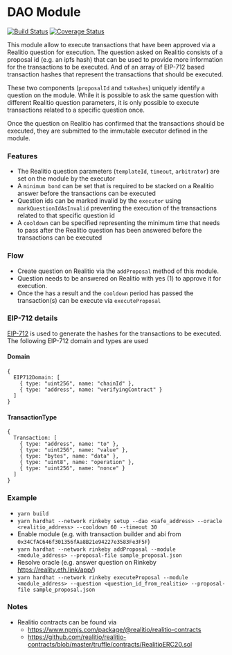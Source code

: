 # DAO Module
[![Build Status](https://github.com/gnosis/dao-module/workflows/dao-module/badge.svg?branch=main)](https://github.com/gnosis/dao-module/actions)
[![Coverage Status](https://coveralls.io/repos/github/gnosis/dao-module/badge.svg?branch=main)](https://coveralls.io/github/gnosis/dao-module)

This module allow to execute transactions that have been approved via a Realitio question for execution. The question asked on Realitio consists of a proposal id (e.g. an ipfs hash) that can be used to provide more information for the transactions to be executed. And of an array of EIP-712 based transaction hashes that represent the transactions that should be executed. 

These two components (`proposalId` and `txHashes`) uniquely identify a question on the module. While it is possible to ask the same question with different Realitio question parameters, it is only possible to execute transactions related to a specific question once.

Once the question on Realitio has confirmed that the transactions should be executed, they are submitted to the immutable executor defined in the module.

### Features
- The Realitio question parameters (`templateId`, `timeout`, `arbitrator`) are set on the module by the executor
- A `minimum bond` can be set that is required to be stacked on a Realitio answer before the transactions can be executed
- Question ids can be marked invalid by the `executor` using `markQuestionIdAsInvalid` preventing the execution of the transactions related to that specific question id
- A `cooldown` can be specified representing the minimum time that needs to pass after the Realitio question has been answered before the transactions can be executed

### Flow
- Create question on Realitio via the `addProposal` method of this module.
- Question needs to be answered on Realitio with yes (1) to approve it for execution.
- Once the has a result and the `cooldown` period has passed the transaction(s) can be execute via `executeProposal`

### EIP-712 details

[EIP-712](https://github.com/Ethereum/EIPs/blob/master/EIPS/eip-712.md) is used to generate the hashes for the transactions to be executed. The following EIP-712 domain and types are used

#### Domain

```
{
  EIP712Domain: [
    { type: "uint256", name: "chainId" },
    { type: "address", name: "verifyingContract" }
  ]
}
```

#### TransactionType

```
{
  Transaction: [
    { type: "address", name: "to" },
    { type: "uint256", name: "value" },
    { type: "bytes", name: "data" },
    { type: "uint8", name: "operation" },
    { type: "uint256", name: "nonce" }
  ]
}
```

### Example

- `yarn build`
- `yarn hardhat --network rinkeby setup --dao <safe_address> --oracle <realitio_address> --cooldown 60 --timeout 30`
- Enable module (e.g. with transaction builder and abi from `0x34CfAC646f301356fAa8B21e94227e3583Fe3F5F`)
- `yarn hardhat --network rinkeby addProposal --module <module_address> --proposal-file sample_proposal.json`
- Resolve oracle (e.g. answer question on Rinkeby https://reality.eth.link/app/)
- `yarn hardhat --network rinkeby executeProposal --module <module_address> --question <question_id_from_realitio> --proposal-file sample_proposal.json`

### Notes

- Realitio contracts can be found via
  - https://www.npmjs.com/package/@realitio/realitio-contracts
  - https://github.com/realitio/realitio-contracts/blob/master/truffle/contracts/RealitioERC20.sol